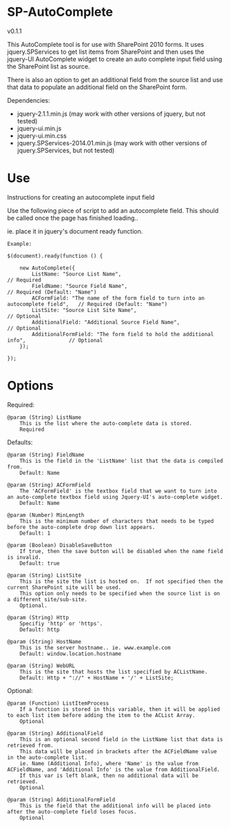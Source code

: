 # SP-AutoComplete

v0.1.1

This AutoComplete tool is for use with SharePoint 2010 forms.  It uses jquery.SPServices to get list items from SharePoint
and then uses the jquery-UI AutoComplete widget to create an auto complete input field using the SharePoint list as source.

There is also an option to get an additional field from the source list and use that data to populate an additional field
on the SharePoint form.

Dependencies: 
* jquery-2.1.1.min.js (may work with other versions of jquery, but not tested)
* jquery-ui.min.js
* jquery-ui.min.css
* jquery.SPServices-2014.01.min.js (may work with other versions of jquery.SPServices, but not tested)

# Use

Instructions for creating an autocomplete input field
	
Use the following piece of script to add an autocomplete field.  This should be called once the page has finished loading.. 

ie. place it in jquery's document ready function.
	
	Example:
	 
	$(document).ready(function () {
		
		new AutoComplete({
			ListName: "Source List Name",													// Required
			FieldName: "Source Field Name",													// Required (Default: "Name")
			ACFormField: "The name of the form field to turn into an autocomplete field",	// Required (Default: "Name")
			ListSite: "Source List Site Name", 												// Optional
			AdditionalField: "Additional Source Field Name",								// Optional
			AdditionalFormField: "The form field to hold the additional info",				// Optional
		});
	
	});


# Options

Required:

	@param (String) ListName
		This is the list where the auto-complete data is stored.
		Required


Defaults:
		
	@param (String) FieldName
		This is the field in the 'ListName' list that the data is compiled from.
		Default: Name
		
	@param (String) ACFormField
		The 'ACFormField' is the textbox field that we want to turn into an auto-complete textbox field using Jquery-UI's auto-complete widget.
		Default: Name
			
	@param (Number) MinLength
		This is the minimum number of characters that needs to be typed before the auto-complete drop down list appears.
		Default: 1
	
	@param (Boolean) DisableSaveButton
		If true, then the save button will be disabled when the name field is invalid.
		Default: true
	
	@param (String) ListSite
		This is the site the list is hosted on.  If not specified then the current SharePoint site will be used.
		This option only needs to be specified when the source list is on a different site/sub-site.
		Optional.
		
	@param (String) Http
		Specifiy 'http' or 'https'.  
		Default: http
	
	@param (String) HostName
		This is the server hostname.. ie. www.example.com
		Default: window.location.hostname
	
	@param (String) WebURL
		This is the site that hosts the list specified by ACListName.
		Default: Http + "://" + HostName + '/' + ListSite;


Optional:

	@param (Function) ListItemProcess
		If a function is stored in this variable, then it will be applied to each list item before adding the item to the ACList Array.
		Optional
	
	@param (String) AdditionalField
		This is an optional second field in the ListName list that data is retrieved from. 
		This data will be placed in brackets after the ACFieldName value in the auto-complete list.
		ie. Name (Additional Info), where 'Name' is the value from ACFieldName, and 'Additional Info' is the value from AdditionalField.
		If this var is left blank, then no additional data will be retrieved.
		Optional
	
	@param (String) AdditionalFormField
		This is the field that the additional info will be placed into after the auto-complete field loses focus.
		Optional
